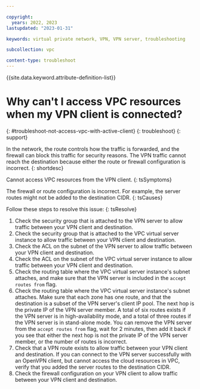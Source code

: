 ```yaml
---

copyright:
  years: 2022, 2023
lastupdated: "2023-01-31"

keywords: virtual private network, VPN, VPN server, troubleshooting

subcollection: vpc

content-type: troubleshoot
---
```


{{site.data.keyword.attribute-definition-list}}

# Why can't I access VPC resources when my VPN client is connected?
{: #troubleshoot-not-access-vpc-with-active-client}
{: troubleshoot}
{: support}

In the network, the route controls how the traffic is forwarded, and the firewall can block this traffic for security reasons. The VPN traffic cannot reach the destination because either the route or firewall configuration is incorrect.
{: shortdesc}

Cannot access VPC resources from the VPN client.
{: tsSymptoms}

The firewall or route configuration is incorrect. For example, the server routes might not be added to the destination CIDR.
{: tsCauses}

Follow these steps to resolve this issue:
{: tsResolve}

1. Check the security group that is attached to the VPN server to allow traffic between your VPN client and destination.
1. Check the security group that is attached to the VPC virtual server instance to allow traffic between your VPN client and destination.
1. Check the ACL on the subnet of the VPN server to allow traffic between your VPN client and destination.
1. Check the ACL on the subnet of the VPC virtual server instance to allow traffic between your VPN client and destination.
1. Check the routing table where the VPC virtual server instance's subnet attaches, and make sure that the VPN server is included in the `accept routes from` flag.
1. Check the routing table where the VPC virtual server instance's subnet attaches. Make sure that each zone has one route, and that the destination is a subset of the VPN server's client IP pool. The next hop is the private IP of the VPN server member. A total of six routes exists if the VPN server is in high-availability mode, and a total of three routes if the VPN server is in stand-alone mode. You can remove the VPN server from the `accept routes from` flag, wait for 2 minutes, then add it back if you see that either the next hop is not the private IP of the VPN server member, or the number of routes is incorrect.
1. Check that a VPN route exists to allow traffic between your VPN client and destination. If you can connect to the VPN server successfully with an OpenVPN client, but cannot access the cloud resources in VPC, verify that you added the server routes to the destination CIDR.
1. Check the firewall configuration on your VPN client to allow traffic between your VPN client and destination.
